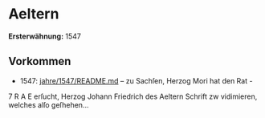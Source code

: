 # Aeltern

**Ersterwähnung:** 1547

## Vorkommen
- 1547: [jahre/1547/README.md](../jahre/1547/README.md) – zu Sachſen, Herzog Mori hat den Rat -


7 R
A E
erſucht, Herzog Johann Friedrich des Aeltern Schrift zw
vidimieren, welches alſo geſhehen...

